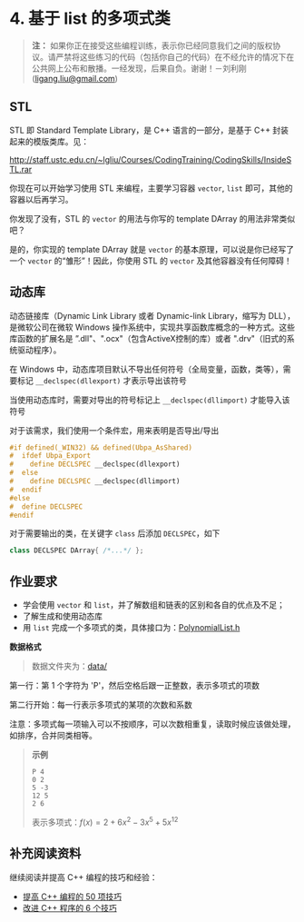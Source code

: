# 4. 基于 list 的多项式类

> **注：** 如果你正在接受这些编程训练，表示你已经同意我们之间的版权协议。请严禁将这些练习的代码（包括你自己的代码）在不经允许的情况下在公共网上公布和散播。一经发现，后果自负。谢谢！－刘利刚 (ligang.liu@gmail.com)

## STL

STL 即 Standard Template Library，是 C++ 语言的一部分，是基于 C++ 封装起来的模版类库。见：

http://staff.ustc.edu.cn/~lgliu/Courses/CodingTraining/CodingSkills/InsideSTL.rar

你现在可以开始学习使用 STL 来编程，主要学习容器 `vector`, `list` 即可，其他的容器以后再学习。

你发现了没有，STL 的 `vector` 的用法与你写的 template DArray 的用法非常类似吧？

是的，你实现的 template DArray 就是 `vector` 的基本原理，可以说是你已经写了一个 `vector` 的“雏形”！因此，你使用 STL 的 `vector` 及其他容器没有任何障碍！ 

## 动态库

动态链接库（Dynamic Link Library 或者 Dynamic-link Library，缩写为 DLL），是微软公司在微软 Windows 操作系统中，实现共享函数库概念的一种方式。这些库函数的扩展名是 ”.dll"、".ocx"（包含ActiveX控制的库）或者 ".drv"（旧式的系统驱动程序）。

在 Windows 中，动态库项目默认不导出任何符号（全局变量，函数，类等），需要标记 `__declspec(dllexport)` 才表示导出该符号

当使用动态库时，需要对导出的符号标记上 `__declspec(dllimport)` 才能导入该符号

对于该需求，我们使用一个条件宏，用来表明是否导出/导出

```c++
#if defined(_WIN32) && defined(Ubpa_AsShared)
#  ifdef Ubpa_Export
#    define DECLSPEC __declspec(dllexport)
#  else
#    define DECLSPEC __declspec(dllimport)
#  endif
#else
#  define DECLSPEC
#endif
```

对于需要输出的类，在关键字 `class` 后添加 `DECLSPEC`，如下

```C++
class DECLSPEC DArray{ /*...*/ };
```

## 作业要求

- 学会使用 `vector` 和 `list`，并了解数组和链表的区别和各自的优点及不足；
- 了解生成和使用动态库
- 用 `list` 完成一个多项式的类，具体接口为：[PolynomialList.h](../../project/include/PolynomialList.h) 

**数据格式** 

> 数据文件夹为：[data/](../../project/data/) 

第一行：第 1 个字符为 'P'，然后空格后跟一正整数，表示多项式的项数

第二行开始：每一行表示多项式的某项的次数和系数

注意：多项式每一项输入可以不按顺序，可以次数相重复，读取时候应该做处理，如排序，合并同类相等。

> **示例** 
>
> ```
> P 4
> 0 2
> 5 -3
> 12 5
> 2 6
> ```
>
> 表示多项式：$f(x)=2+6 x^2 -3 x^5 + 5 x^{12}$ 

## 补充阅读资料

继续阅读并提高 C++ 编程的技巧和经验：

- [提高 C++ 编程的 50 项技巧](http://staff.ustc.edu.cn/~lgliu/Courses/CodingTraining/CodingSkills/SpecificWaysC++.rar) 
- [改进 C++ 程序的 6 个技巧](http://staff.ustc.edu.cn/~lgliu/Courses/CodingTraining/CodingSkills/SixWaysToImprove.rar) 


